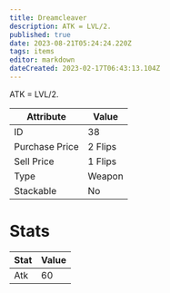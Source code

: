 ```yaml
---
title: Dreamcleaver
description: ATK = LVL/2.
published: true
date: 2023-08-21T05:24:24.220Z
tags: items
editor: markdown
dateCreated: 2023-02-17T06:43:13.104Z
---
```


ATK = LVL/2.

|Attribute|Value|
|-|-|
|ID|38|
|Purchase Price|2 Flips|
|Sell Price|1 Flips|
|Type|Weapon|
|Stackable|No|

# Stats
|Stat|Value|
|-|-|
|Atk|60|
